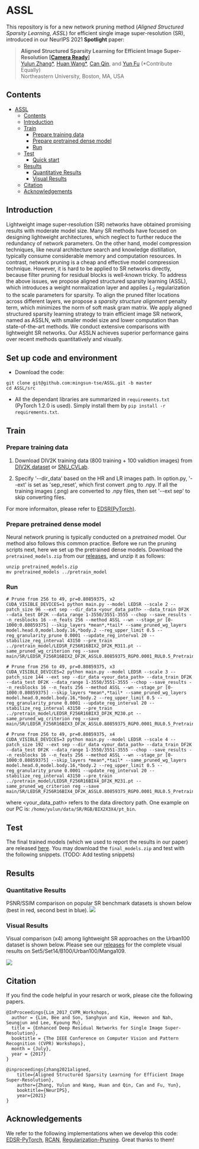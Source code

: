 # ASSL

This repository is for a new network pruning method (*Aligned Structured Sparsity Learning, ASSL*) for efficient single image super-resolution (SR), introduced in our NeurIPS 2021 **Spotlight** paper:
> **Aligned Structured Sparsity Learning for Efficient Image Super-Resolution [[Camera Ready](https://papers.nips.cc/paper/2021/file/15de21c670ae7c3f6f3f1f37029303c9-Paper.pdf)]** \
> [Yulun Zhang*](http://yulunzhang.com/), [Huan Wang*](http://huanwang.tech/), [Can Qin](http://canqin.tech/), and [Yun Fu](http://www1.ece.neu.edu/~yunfu/) (*Contribute Equally) \
> Northeastern University, Boston, MA, USA


## Contents
- [ASSL](#assl)
  - [Contents](#contents)
  - [Introduction](#introduction)
  - [Train](#train)
    - [Prepare training data](#prepare-training-data)
    - [Prepare pretrained dense model](#prepare-pretrained-dense-model)
    - [Run](#run)
  - [Test](#test)
    - [Quick start](#quick-start)
  - [Results](#results)
    - [Quantitative Results](#quantitative-results)
    - [Visual Results](#visual-results)
  - [Citation](#citation)
  - [Acknowledgements](#acknowledgements)

## Introduction
Lightweight image super-resolution (SR) networks have obtained promising results with moderate model size. Many SR methods have focused on designing lightweight architectures, which neglect to further reduce the redundancy of network parameters. On the other hand, model compression techniques, like neural architecture search and knowledge distillation, typically consume considerable memory and computation resources. In contrast, network pruning is a cheap and effective model compression technique. However, it is hard to be applied to SR networks directly, because filter pruning for residual blocks is well-known tricky. To address the above issues, we propose aligned structured sparsity learning (ASSL), which introduces a weight normalization layer and applies $L_2$ regularization to the scale parameters for sparsity. To align the pruned filter locations across different layers, we propose a *sparsity structure alignment* penalty term, which minimizes the norm of soft mask gram matrix. We apply aligned structured sparsity learning strategy to train efficient image SR network, named as ASSLN, with smaller model size and lower computation than state-of-the-art methods. We conduct extensive comparisons with lightweight SR networks. Our ASSLN achieves superior performance gains over recent methods quantitatively and visually.

## Set up code and environment
- Download the code:
```
git clone git@github.com:mingsun-tse/ASSL.git -b master
cd ASSL/src
```
- All the dependant libraries are summarized in `requirements.txt` (PyTorch 1.2.0 is used). Simply install them by `pip install -r requirements.txt`.


## Train
### Prepare training data 

1. Download DIV2K training data (800 training + 100 validtion images) from [DIV2K dataset](https://data.vision.ee.ethz.ch/cvl/DIV2K/) or [SNU_CVLab](https://cv.snu.ac.kr/research/EDSR/DIV2K.tar).

2. Specify '--dir_data' based on the HR and LR images path. In option.py, '--ext' is set as 'sep_reset', which first convert .png to .npy. If all the training images (.png) are converted to .npy files, then set '--ext sep' to skip converting files.

For more informaiton, please refer to [EDSR(PyTorch)](https://github.com/thstkdgus35/EDSR-PyTorch).

### Prepare pretrained dense model
Neural network pruning is typically conducted on a *pretrained* model. Our method also follows this common practice. Before we run the pruning scripts next, here we set up the pretrained dense models. Download the `pretrained_models.zip` from our [releases](https://github.com/MingSun-Tse/ASSL/releases), and unzip it as follows:
```
unzip pretrained_models.zip
mv pretrained_models ../pretrain_model
```

### Run
```shell
# Prune from 256 to 49, pr=0.80859375, x2
CUDA_VISIBLE_DEVICES=1 python main.py --model LEDSR --scale 2 --patch_size 96 --ext sep --dir_data <your_data_path> --data_train DF2K --data_test DF2K --data_range 1-3550/3551-3555 --chop --save_results --n_resblocks 16 --n_feats 256 --method ASSL --wn --stage_pr [0-1000:0.80859375] --skip_layers *mean*,*tail* --same_pruned_wg_layers model.head.0,model.body.16,*body.2 --reg_upper_limit 0.5 --reg_granularity_prune 0.0001 --update_reg_interval 20 --stabilize_reg_interval 43150 --pre_train ../pretrain_model/LEDSR_F256R16BIX2_DF2K_M311.pt --same_pruned_wg_criterion reg --save main/SR/LEDSR_F256R16BIX2_DF2K_ASSL0.80859375_RGP0.0001_RUL0.5_Pretrain

# Prune from 256 to 49, pr=0.80859375, x3
CUDA_VISIBLE_DEVICES=2 python main.py --model LEDSR --scale 3 --patch_size 144 --ext sep --dir_data <your_data_path> --data_train DF2K --data_test DF2K --data_range 1-3550/3551-3555 --chop --save_results --n_resblocks 16 --n_feats 256 --method ASSL --wn --stage_pr [0-1000:0.80859375] --skip_layers *mean*,*tail* --same_pruned_wg_layers model.head.0,model.body.16,*body.2 --reg_upper_limit 0.5 --reg_granularity_prune 0.0001 --update_reg_interval 20 --stabilize_reg_interval 43150 --pre_train ../pretrain_model/LEDSR_F256R16BIX3_DF2K_M230.pt --same_pruned_wg_criterion reg --save main/SR/LEDSR_F256R16BIX3_DF2K_ASSL0.80859375_RGP0.0001_RUL0.5_Pretrain

# Prune from 256 to 49, pr=0.80859375, x4
CUDA_VISIBLE_DEVICES=3 python main.py --model LEDSR --scale 4 --patch_size 192 --ext sep --dir_data <your_data_path> --data_train DF2K --data_test DF2K --data_range 1-3550/3551-3555 --chop --save_results --n_resblocks 16 --n_feats 256 --method ASSL --wn --stage_pr [0-1000:0.80859375] --skip_layers *mean*,*tail* --same_pruned_wg_layers model.head.0,model.body.16,*body.2 --reg_upper_limit 0.5 --reg_granularity_prune 0.0001 --update_reg_interval 20 --stabilize_reg_interval 43150 --pre_train ../pretrain_model/LEDSR_F256R16BIX4_DF2K_M231.pt --same_pruned_wg_criterion reg --save main/SR/LEDSR_F256R16BIX4_DF2K_ASSL0.80859375_RGP0.0001_RUL0.5_Pretrain
```
where <your_data_path> refers to the data directory path. One example on our PC is: `/home/yulun/data/SR/RGB/BIX2X3X4/pt_bin`.


## Test
The final trained models (which we used to report the results in our paper) are released [here](https://github.com/MingSun-Tse/ASSL/releases). You may download the `final_models.zip` and test with the following snippets.
(TODO: Add testing snippets)


## Results
### Quantitative Results
PSNR/SSIM comparison on popular SR benchmark datasets is shown below (best in red, second best in blue).
![](figs/psnr_ssim.png)

### Visual Results
Visual comparison (x4) among lightweight SR approaches on the Urban100 dataset is shown below. Please see our [releases](https://github.com/MingSun-Tse/ASSL/releases) for the complete visual results on Set5/Set14/B100/Urban100/Manga109.

![](figs/visual_urban100_x4.png)

## Citation
If you find the code helpful in your resarch or work, please cite the following papers.
```
@InProceedings{Lim_2017_CVPR_Workshops,
  author = {Lim, Bee and Son, Sanghyun and Kim, Heewon and Nah, Seungjun and Lee, Kyoung Mu},
  title = {Enhanced Deep Residual Networks for Single Image Super-Resolution},
  booktitle = {The IEEE Conference on Computer Vision and Pattern Recognition (CVPR) Workshops},
  month = {July},
  year = {2017}
}

@inproceedings{zhang2021aligned,
    title={Aligned Structured Sparsity Learning for Efficient Image Super-Resolution},
    author={Zhang, Yulun and Wang, Huan and Qin, Can and Fu, Yun},
    booktitle={NeurIPS},
    year={2021}
}
```

## Acknowledgements
We refer to the following implementations when we develop this code: [EDSR-PyTorch](https://github.com/thstkdgus35/EDSR-PyTorch), [RCAN](https://github.com/yulunzhang/RCAN), [Regularization-Pruning](https://github.com/MingSun-Tse/Regularization-Pruning). Great thanks to them!






